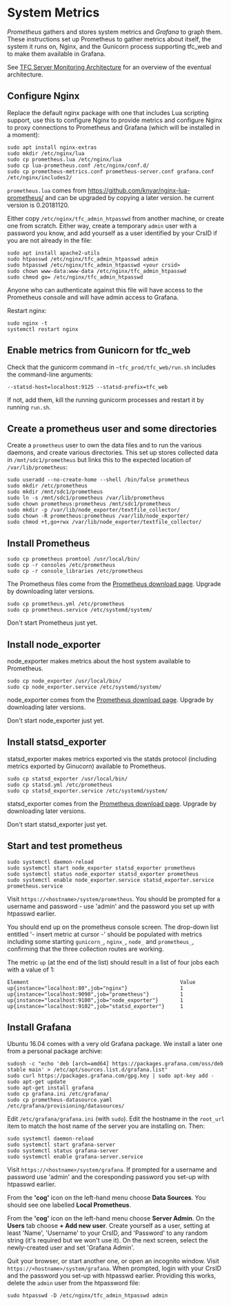 System Metrics
==============

*Prometheus* gathers and stores system metrics and *Grafana*
to graph them. These instructions set up Prometheus to gather metrics about
itself, the system it runs on, Nginx, and the Gunicorn process supporting
tfc_web and to make them available in Grafana.

See [TFC Server Monitoring Architecture](tfc_server_monitoring.pdf) for
an overview of the eventual architecture.

Configure Nginx
---------------

Replace the default nginx package with one that includes Lua scripting
support, use this to configure Nginx to provide metrics and configure
Nginx to proxy connections to Prometheus and Grafana (which will be
installed in a moment):

```
sudo apt install nginx-extras
sudo mkdir /etc/nginx/lua
sudo cp prometheus.lua /etc/nginx/lua
sudo cp lua-prometheus.conf /etc/nginx/conf.d/
sudo cp prometheus-metrics.conf prometheus-server.conf grafana.conf /etc/nginx/includes2/
```

`prometheus.lua` comes from https://github.com/knyar/nginx-lua-prometheus/
and can be upgraded by copying a later version. he current version is 0.20181120.

Either copy `/etc/nginx/tfc_admin_htpasswd` from another machine, or
create one from scratch. Either way, create a temporary `admin` user with a
password you know, and add yourself as a user identified by your CrsID
if you are not already in the file:

```
sudo apt install apache2-utils
sudo htpasswd /etc/nginx/tfc_admin_htpasswd admin
sudo htpasswd /etc/nginx/tfc_admin_htpasswd <your crsid>
sudo chown www-data:www-data /etc/nginx/tfc_admin_htpasswd
sudo chmod go= /etc/nginx/tfc_admin_htpasswd
```

Anyone who can authenticate against this file will have access to
the Prometheus console and will have admin access to Grafana.

Restart nginx:

```
sudo nginx -t
systemctl restart nginx
```

Enable metrics from Gunicorn for tfc\_web
-----------------------------------------

Check that the gunicorm command in `~tfc_prod/tfc_web/run.sh` includes the
command-line arguments:

```
--statsd-host=localhost:9125 --statsd-prefix=tfc_web
```

If not, add them, kill the running gunicorm processes and restart it by
running `run.sh`.


Create a prometheus user and some directories
---------------------------------------------

Create a `prometheus` user to own the data files and to run the various
daemons, and create various directories. This set up stores collected data
in `/mnt/sdc1/prometheus` but links this to the expected location of
`/var/lib/prometheus`:

```
sudo useradd --no-create-home --shell /bin/false prometheus
sudo mkdir /etc/prometheus
sudo mkdir /mnt/sdc1/prometheus
sudo ln -s /mnt/sdc1/prometheus /var/lib/prometheus
sudo chown prometheus:prometheus /mnt/sdc1/prometheus
sudo mkdir -p /var/lib/node_exporter/textfile_collector/
sudo chown -R prometheus:prometheus /var/lib/node_exporter/
sudo chmod +t,go+rwx /var/lib/node_exporter/textfile_collector/
```

Install Prometheus
------------------

```
sudo cp prometheus promtool /usr/local/bin/
sudo cp -r consoles /etc/prometheus
sudo cp -r console_libraries /etc/prometheus
```

The Prometheus files come from the
[Prometheus download page](https://prometheus.io/download/). Upgrade
by downloading later versions.

```
sudo cp prometheus.yml /etc/prometheus
sudo cp prometheus.service /etc/systemd/system/
```

Don't start Prometheus just yet.

Install node_exporter
---------------------

node_exporter makes metrics about the host system available to
Prometheus.

```
sudo cp node_exporter /usr/local/bin/
sudo cp node_exporter.service /etc/systemd/system/
```

node_exporter comes from the
[Prometheus download page](https://prometheus.io/download/). Upgrade
by downloading later versions.

Don't start node_exporter just yet.

Install statsd_exporter
-----------------------

statsd_exporter makes metrics exported vis the statds protocol (including
metrics exported by Ginucorn) available to Prometheus.

```
sudo cp statsd_exporter /usr/local/bin/
sudo cp statsd.yml /etc/prometheus
sudo cp statsd_exporter.service /etc/systemd/system/
```

statsd_exporter comes from the
[Prometheus download page](https://prometheus.io/download/). Upgrade
by downloading later versions.

Don't start statsd_exporter just yet.

Start and test prometheus
-------------------------

```
sudo systemctl daemon-reload
sudo systemctl start node_exporter statsd_exporter prometheus
sudo systemctl status node_exporter statsd_exporter prometheus
sudo systemctl enable node_exporter.service statsd_exporter.service prometheus.service
```

Visit `https://<hostname>/system/prometheus`. You should be prompted for a
username and password - use 'admin' and the password you set up with htpasswd
earlier.

You should end up on the prometheus console screen. The drop-down list
entitled '- insert metric at cursor -' should be populated with metrics
including some starting `gunicorn_`, `nginx_`, `node_` and `prometheus_`,
confirming that the three collection routes are working.

The metric `up` (at the end of the list) should result in a list of four
jobs each with a  value of 1:

```
Element                                                 Value
up{instance="localhost:80",job="nginx"}                 1
up{instance="localhost:9090",job="prometheus"}          1
up{instance="localhost:9100",job="node_exporter"}       1
up{instance="localhost:9102",job="statsd_exporter"}     1
```

Install Grafana
---------------

Ubuntu 16.04 comes with a very old Grafana package. We install a later
one from a personal package archive:

```
sudosh -c "echo 'deb [arch=amd64] https://packages.grafana.com/oss/deb stable main' > /etc/apt/sources.list.d/grafana.list"
sudo curl https://packages.grafana.com/gpg.key | sudo apt-key add -
sudo apt-get update
sudo apt-get install grafana
sudo cp grafana.ini /etc/grafana/
sudo cp prometheus-datasource.yaml /etc/grafana/provisioning/datasources/
```

Edit `/etc/grafana/grafana.ini` (with `sudo`). Edit the hostname in the
`root_url` item to match the host name of the server you are installing on.
Then:

```
sudo systemctl daemon-reload
sudo systemctl start grafana-server
sudo systemctl status grafana-server
sudo systemctl enable grafana-server.service
```

Visit `https://<hostname>/system/grafana`. If prompted for a username
and password use 'admin' and the coresponding password you set-up with
htpasswd earlier.

From the **'cog'** icon on the left-hand menu choose **Data Sources**. You
should see one labelled **Local Prometheus**.

From the **'cog'** icon on the left-hand menu choose **Server Admin**. On the
**Users** tab choose **+ Add new user**. Create yourself as a user, setting
at least 'Name', 'Username' to your CrsID, and 'Password' to any random string
(it's required but we won't use it). On the next screen, select the newly-created
user and set 'Grafana Admin'.

Quit your browser, or start another one, or open an incognito window.
Visit `https://<hostname>/system/grafana`. When prompted, login with your
CrsID and the password you set-up with htpasswd earlier. Providing this works,
delete the `admin` user from the htpassword file:

```
sudo htpasswd -D /etc/nginx/tfc_admin_htpasswd admin
```
